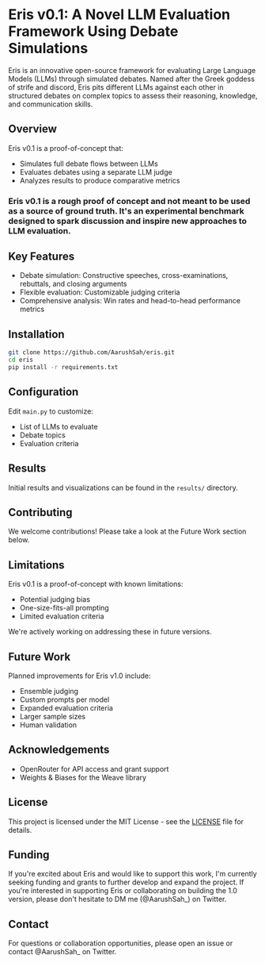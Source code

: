 # Eris v0.1: A Novel LLM Evaluation Framework Using Debate Simulations

Eris is an innovative open-source framework for evaluating Large Language Models (LLMs) through simulated debates. Named after the Greek goddess of strife and discord, Eris pits different LLMs against each other in structured debates on complex topics to assess their reasoning, knowledge, and communication skills.

## Overview

Eris v0.1 is a proof-of-concept that:
- Simulates full debate flows between LLMs
- Evaluates debates using a separate LLM judge
- Analyzes results to produce comparative metrics

### **Eris v0.1 is a rough proof of concept and not meant to be used as a source of ground truth. It's an experimental benchmark designed to spark discussion and inspire new approaches to LLM evaluation.**

## Key Features

- Debate simulation: Constructive speeches, cross-examinations, rebuttals, and closing arguments
- Flexible evaluation: Customizable judging criteria
- Comprehensive analysis: Win rates and head-to-head performance metrics

## Installation

```bash
git clone https://github.com/AarushSah/eris.git
cd eris
pip install -r requirements.txt
```

## Configuration

Edit `main.py` to customize:
- List of LLMs to evaluate
- Debate topics
- Evaluation criteria

## Results

Initial results and visualizations can be found in the `results/` directory.

## Contributing

We welcome contributions! Please take a look at the Future Work section below.

## Limitations

Eris v0.1 is a proof-of-concept with known limitations:
- Potential judging bias
- One-size-fits-all prompting
- Limited evaluation criteria

We're actively working on addressing these in future versions.

## Future Work

Planned improvements for Eris v1.0 include:
- Ensemble judging
- Custom prompts per model
- Expanded evaluation criteria
- Larger sample sizes
- Human validation

## Acknowledgements

- OpenRouter for API access and grant support
- Weights & Biases for the Weave library

## License

This project is licensed under the MIT License - see the [LICENSE](LICENSE.md) file for details.

## Funding

If you're excited about Eris and would like to support this work, I'm currently seeking funding and grants to further develop and expand the project. If you're interested in supporting Eris or collaborating on building the 1.0 version, please don't hesitate to DM me (@AarushSah_) on Twitter.

## Contact

For questions or collaboration opportunities, please open an issue or contact @AarushSah_ on Twitter.